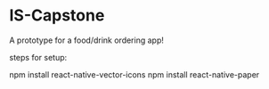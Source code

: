 # IS-Capstone
A prototype for a food/drink ordering app!

steps for setup:

npm install react-native-vector-icons
npm install react-native-paper